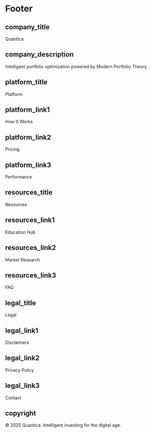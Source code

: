 # Footer

## company_title
Quantica

## company_description
Intelligent portfolio optimization powered by Modern Portfolio Theory

## platform_title
Platform

## platform_link1
How It Works

## platform_link2
Pricing

## platform_link3
Performance

## resources_title
Resources

## resources_link1
Education Hub

## resources_link2
Market Research

## resources_link3
FAQ

## legal_title
Legal

## legal_link1
Disclaimers

## legal_link2
Privacy Policy

## legal_link3
Contact

## copyright
© 2025 Quantica. Intelligent investing for the digital age.